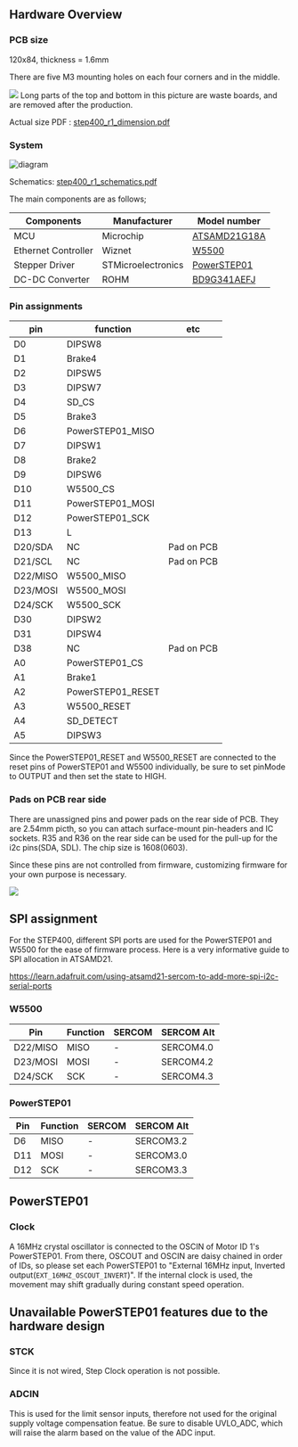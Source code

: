 ## Hardware Overview
### PCB size
120x84, thickness = 1.6mm

There are five M3 mounting holes on each four corners and in the middle.

![](https://ponoor.com/cms/wp-content/uploads/2020/08/step400-dimension-800x661.png)
Long parts of the top and bottom in this picture are waste boards, and are removed after the production.

Actual size PDF : [step400_r1_dimension.pdf](https://github.com/ponoor/STEP400/blob/master/hardware/step400_r1_dimension.pdf "step400_r1_dimension")

### System

![diagram](https://ponoor.com/cms/wp-content/uploads/2020/08/image-1648386258465.png)

Schematics: [step400_r1_schematics.pdf](https://github.com/ponoor/STEP400/blob/master/hardware/step400_r1_schematics.pdf)

The main components are as follows;

| Components | Manufacturer | Model number |
| --- | --- | --- | 
| MCU | Microchip | [ATSAMD21G18A](https://www.microchip.com/wwwproducts/en/ATsamd21g18) |
| Ethernet Controller | Wiznet | [W5500](https://www.wiznet.io/product-item/w5500/) |
| Stepper Driver | STMicroelectronics | [PowerSTEP01](https://www.st.com/en/motor-drivers/powerstep01.html) |
| DC-DC Converter | ROHM | [BD9G341AEFJ](https://www.rohm.com/products/power-management/switching-regulators/integrated-fet/buck-converters-nonsynchronous/bd9g341aefj-product) |

### Pin assignments

| pin | function | etc |
| --- | --- | ---|
| D0 | DIPSW8 | |
| D1 | Brake4 | |
| D2 | DIPSW5 | |
| D3 | DIPSW7| |
| D4 | SD_CS | |
| D5 | Brake3| |
| D6 | PowerSTEP01_MISO | |
| D7 | DIPSW1 | |
| D8 | Brake2 | |
| D9 | DIPSW6 | |
| D10 | W5500_CS | |
| D11 | PowerSTEP01_MOSI | |
| D12 | PowerSTEP01_SCK | |
| D13 | L | |
| D20/SDA | NC |Pad on PCB |
| D21/SCL | NC |Pad on PCB |
| D22/MISO | W5500_MISO | |
| D23/MOSI | W5500_MOSI | |
| D24/SCK | W5500_SCK | |
| D30 | DIPSW2 | |
| D31 | DIPSW4 | |
| D38 | NC | Pad on PCB |
| A0 | PowerSTEP01_CS | |
| A1 | Brake1 | |
| A2 | PowerSTEP01_RESET | |
| A3 | W5500_RESET | |
| A4 | SD_DETECT | |
| A5 | DIPSW3| |

Since the PowerSTEP01_RESET and W5500_RESET are connected to the reset pins of PowerSTEP01 and W5500 individually, be sure to set pinMode to OUTPUT and then set the state to HIGH.

### Pads on PCB rear side
There are unassigned pins and power pads on the rear side of PCB. They are 2.54mm picth, so you can attach surface-mount pin-headers and IC sockets. R35 and R36 on the rear side can be used for the pull-up for the i2c pins(SDA, SDL). The chip size is 1608(0603).

Since these pins are not controlled from firmware, customizing firmware for your own purpose is necessary.

![](https://ponoor.com/cms/wp-content/uploads/2020/08/step400-pads-800x533.jpg)

## SPI assignment
For the STEP400, different SPI ports are used for the PowerSTEP01 and W5500 for the ease of firmware process.
Here is a very informative guide to SPI allocation in ATSAMD21.

https://learn.adafruit.com/using-atsamd21-sercom-to-add-more-spi-i2c-serial-ports

### W5500
| Pin | Function | SERCOM | SERCOM Alt |
| --- | --- | --- | --- |
| D22/MISO | MISO | - | SERCOM4.0 |
| D23/MOSI | MOSI | - | SERCOM4.2 |
| D24/SCK | SCK | - | SERCOM4.3 |

### PowerSTEP01
| Pin | Function | SERCOM | SERCOM Alt |
| --- | --- | --- | --- |
| D6 | MISO | - | SERCOM3.2 |
| D11 | MOSI | - | SERCOM3.0 |
| D12 | SCK | - | SERCOM3.3 |

## PowerSTEP01
### Clock
A 16MHz crystal oscillator is connected to the OSCIN of Motor ID 1's PowerSTEP01. From there, OSCOUT and OSCIN are daisy chained in order of IDs, so please set each PowerSTEP01 to "External 16MHz input, Inverted output(`EXT_16MHZ_OSCOUT_INVERT`)". If the internal clock is used, the movement may shift gradually during constant speed operation.


## Unavailable PowerSTEP01 features due to the hardware design
### STCK
Since it is not wired, Step Clock operation is not possible.

### ADCIN
This is used for the limit sensor inputs, therefore not used for the original supply voltage compensation featue. Be sure to disable UVLO_ADC, which will raise the alarm based on the value of the ADC input.